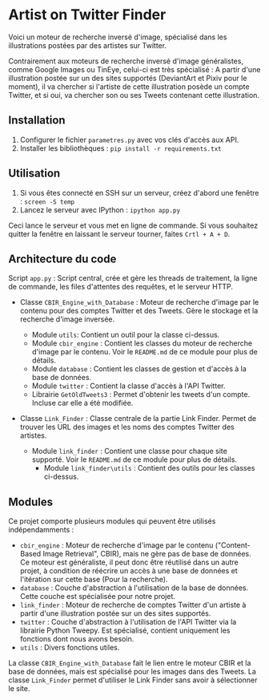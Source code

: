 # Artist on Twitter Finder

Voici un moteur de recherche inversé d'image, spécialisé dans les illustrations postées par des artistes sur Twitter.

Contrairement aux moteurs de recherche inversé d'image généralistes, comme Google Images ou TinEye, celui-ci est très spécialisé : A partir d'une illustration postée sur un des sites supportés (DeviantArt et Pixiv pour le moment), il va chercher si l'artiste de cette illustration posède un compte Twitter, et si oui, va chercher son ou ses Tweets contenant cette illustration.


## Installation

1. Configurer le fichier `parametres.py` avec vos clés d'accès aux API.
2. Installer les bibliothèques : `pip install -r requirements.txt`


## Utilisation

1. Si vous êtes connecté en SSH sur un serveur, créez d'abord une fenêtre : `screen -S temp`
2. Lancez le serveur avec IPython : `ipython app.py`

Ceci lance le serveur et vous met en ligne de commande. Si vous souhaitez quitter la fenêtre en laissant le serveur tourner, faites `Crtl + A + D`.


## Architecture du code

Script `app.py` : Script central, crée et gère les threads de traitement, la ligne de commande, les files d'attentes des requêtes, et le serveur HTTP.

* Classe `CBIR_Engine_with_Database` : Moteur de recherche d'image par le contenu pour des comptes Twitter et des Tweets. Gère le stockage et la recherche d'image inversée.
  - Module `utils`: Contient un outil pour la classe ci-dessus.
  - Module `cbir_engine` : Contient les classes du moteur de recherche d'image par le contenu. Voir le `README.md` de ce module pour plus de détails.
  - Module `database` : Contient les classes de gestion et d'accès à la base de données.
  - Module `twitter` : Contient la classe d'accès à l'API Twitter.
  - Librairie `GetOldTweets3` : Permet d'obtenir les tweets d'un compte. Incluse car elle a été modifiée.

* Classe `Link_Finder` : Classe centrale de la partie Link Finder. Permet de trouver les URL des images et les noms des comptes Twitter des artistes.
  - Module `link_finder` : Contient une classe pour chaque site supporté. Voir le `README.md` de ce module pour plus de détails.
    - Module `link_finder\utils` : Contient des outils pour les classes ci-dessus.


## Modules

Ce projet comporte plusieurs modules qui peuvent être utilisés indépendamments :
* `cbir_engine` : Moteur de recherche d'image par le contenu ("Content-Based Image Retrieval", CBIR), mais ne gère pas de base de données. Ce moteur est généraliste, il peut donc être réutilisé dans un autre projet, à condition de réécrire un accès à une base de données et l'itération sur cette base (Pour la recherche).
* `database` : Couche d'abstraction à l'utilisation de la base de données. Cette couche est spécialisée pour notre projet.
* `link_finder` : Moteur de recherche de comptes Twitter d'un artiste à partir d'une illustration postée sur un des sites supportés.
* `twitter` : Couche d'abstraction à l'utilisation de l'API Twitter via la librairie Python Tweepy. Est spécialisé, contient uniquement les fonctions dont nous avons besoin.
* `utils` : Divers fonctions utiles.

La classe `CBIR_Engine_with_Database` fait le lien entre le moteur CBIR et la base de données, mais est spécialisé pour les images dans des Tweets.
La classe `Link_Finder` permet d'utiliser le Link Finder sans avoir à sélectionner le site.
